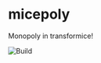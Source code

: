 # micepoly
Monopoly in transformice!

![Build](https://github.com/Seniru/micepoly/workflows/Build/badge.svg?branch=master)

